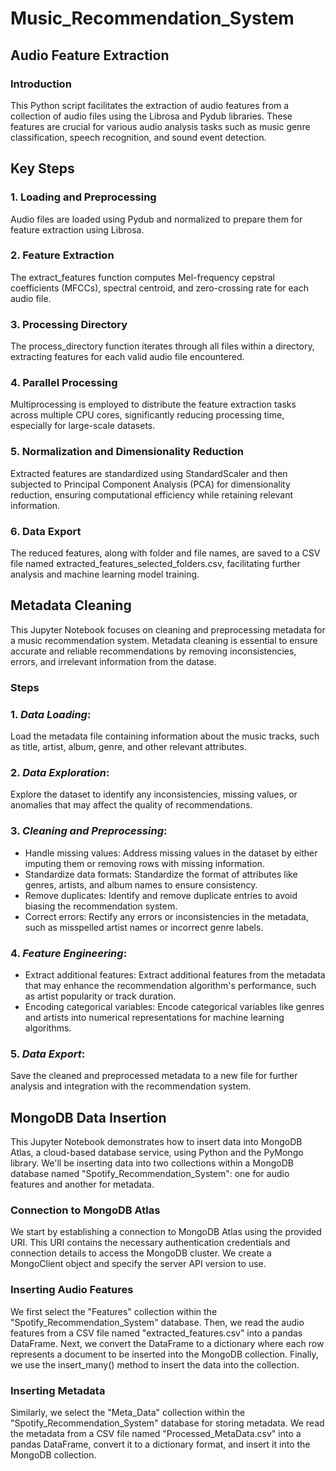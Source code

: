 # Music_Recommendation_System


## Audio Feature Extraction 


### Introduction

This Python script facilitates the extraction of audio features from a collection of audio files using the Librosa and Pydub libraries. These features are crucial for various audio analysis tasks such as music genre classification, speech recognition, and sound event detection.

## Key Steps

### 1. Loading and Preprocessing

Audio files are loaded using Pydub and normalized to prepare them for feature extraction using Librosa.

### 2. Feature Extraction

The extract_features function computes Mel-frequency cepstral coefficients (MFCCs), spectral centroid, and zero-crossing rate for each audio file.

### 3. Processing Directory

The process_directory function iterates through all files within a directory, extracting features for each valid audio file encountered.

### 4. Parallel Processing

Multiprocessing is employed to distribute the feature extraction tasks across multiple CPU cores, significantly reducing processing time, especially for large-scale datasets.

### 5. Normalization and Dimensionality Reduction

Extracted features are standardized using StandardScaler and then subjected to Principal Component Analysis (PCA) for dimensionality reduction, ensuring computational efficiency while retaining relevant information.

### 6. Data Export

The reduced features, along with folder and file names, are saved to a CSV file named extracted_features_selected_folders.csv, facilitating further analysis and machine learning model training.



## Metadata Cleaning
This Jupyter Notebook focuses on cleaning and preprocessing metadata for a music recommendation system. Metadata cleaning is essential to ensure accurate and reliable recommendations by removing inconsistencies, errors, and irrelevant information from the datase.

### Steps
### 1. *Data Loading*: 
Load the metadata file containing information about the music tracks, such as title, artist, album, genre, and other relevant attributes.

### 2. *Data Exploration*: 
Explore the dataset to identify any inconsistencies, missing values, or anomalies that may affect the quality of recommendations.

### 3. *Cleaning and Preprocessing*:
   - Handle missing values: Address missing values in the dataset by either imputing them or removing rows with missing information.
   - Standardize data formats: Standardize the format of attributes like genres, artists, and album names to ensure consistency.
   - Remove duplicates: Identify and remove duplicate entries to avoid biasing the recommendation system.
   - Correct errors: Rectify any errors or inconsistencies in the metadata, such as misspelled artist names or incorrect genre labels.

### 4. *Feature Engineering*:
   - Extract additional features: Extract additional features from the metadata that may enhance the recommendation algorithm's performance, such as artist popularity or track duration.
   - Encoding categorical variables: Encode categorical variables like genres and artists into numerical representations for machine learning algorithms.

### 5. *Data Export*:
Save the cleaned and preprocessed metadata to a new file for further analysis and integration with the recommendation system.



## MongoDB Data Insertion

This Jupyter Notebook demonstrates how to insert data into MongoDB Atlas, a cloud-based database service, using Python and the PyMongo library. We'll be inserting data into two collections within a MongoDB database named "Spotify_Recommendation_System": one for audio features and another for metadata.

### Connection to MongoDB Atlas
We start by establishing a connection to MongoDB Atlas using the provided URI. This URI contains the necessary authentication credentials and connection details to access the MongoDB cluster. We create a MongoClient object and specify the server API version to use.

### Inserting Audio Features
We first select the "Features" collection within the "Spotify_Recommendation_System" database. Then, we read the audio features from a CSV file named "extracted_features.csv" into a pandas DataFrame. Next, we convert the DataFrame to a dictionary where each row represents a document to be inserted into the MongoDB collection. Finally, we use the insert_many() method to insert the data into the collection.

### Inserting Metadata
Similarly, we select the "Meta_Data" collection within the "Spotify_Recommendation_System" database for storing metadata. We read the metadata from a CSV file named "Processed_MetaData.csv" into a pandas DataFrame, convert it to a dictionary format, and insert it into the MongoDB collection.

